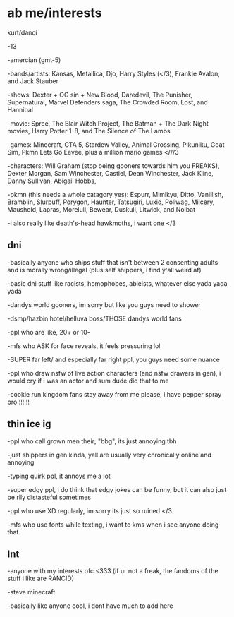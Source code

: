# ab me/interests

 kurt/danci
 
-13

-amercian (gmt-5)

-bands/artists: Kansas, Metallica, Djo, Harry Styles (</3), Frankie Avalon, and Jack Stauber

-shows: Dexter + OG sin + New Blood, Daredevil, The  Punisher, Supernatural, Marvel Defenders saga, The Crowded Room, Lost, and Hannibal

-movie: Spree, The Blair Witch Project, The Batman + The Dark Night movies, Harry Potter 1-8, and The Silence of The Lambs

-games: Minecraft, GTA 5, Stardew Valley, Animal Crossing, Pikuniku, Goat Sim, Pkmn Lets Go Eevee, plus a million mario games <///3

-characters: Will Graham (stop being gooners towards him you FREAKS), Dexter Morgan, Sam Winchester, Castiel, Dean Winchester, Jack Kline, Danny Sullivan, Abigail Hobbs, 

-pkmn (this needs a whole catagory yes): Espurr, Mimikyu, Ditto, Vanillish, Bramblin, Slurpuff, Porygon, Haunter, Tatsugiri, Luxio, Poliwag, Milcery, Maushold, Lapras, Morelull, Bewear, Duskull, Litwick, and Noibat

-i also really like death's-head hawkmoths, i want one </3

## dni
-basically anyone who ships stuff that isn't between 2 consenting adults and is morally wrong/illegal (plus self shippers, i find y'all weird af)

-basic dni stuff like racists, homophobes, ableists, whatever else yada yada yada

-dandys world gooners, im sorry but like you guys need to shower

-dsmp/hazbin hotel/helluva boss/THOSE dandys world fans

-ppl who are like, 20+ or 10-

-mfs who ASK for face reveals, it feels pressuring lol

-SUPER far left/ and especially far right ppl, you guys need some nuance

-ppl who draw nsfw of live action characters (and nsfw drawers in gen), i would cry if i was an actor and sum dude did that to me

-cookie run kingdom fans stay away from me please, i have pepper spray bro !!!!!!


## thin ice ig
-ppl who call grown men their; "bbg", its just annoying tbh

-just shippers in gen kinda, yall are usually very chronically online and annoying

-typing quirk ppl, it annoys me a lot

-super edgy ppl, i do think that edgy jokes can be funny, but it can also just be rlly distasteful sometimes

-ppl who use XD regularly, im sorry its just so ruined </3

-mfs who use fonts while texting, i want to kms when i see anyone doing that

## Int
-anyone with my interests ofc <333 (if ur not a freak, the fandoms of the stuff i like are RANCID)

-steve minecraft

-basically like anyone cool, i dont have much to add here

